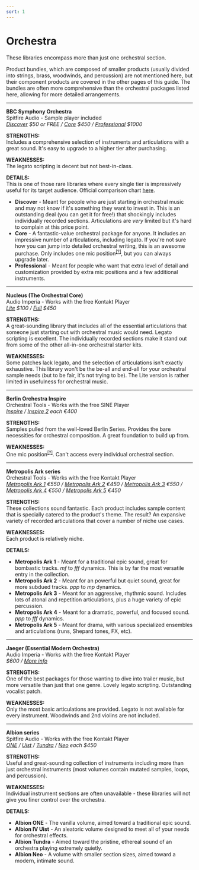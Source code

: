 ```yaml
---
sort: 1
---
```


# Orchestra

These libraries encompass more than just one orchestral section.

Product bundles, which are composed of smaller products (usually divided into strings, brass, woodwinds, and percussion) are not mentioned here, but their component products are covered in the other pages of this guide. The bundles are often more comprehensive than the orchestral packages listed here, allowing for more detailed arrangements.

---

**BBC Symphony Orchestra**  
Spitfire Audio - Sample player included  
*[Discover](https://www.spitfireaudio.com/shop/a-z/bbc-symphony-orchestra-discover/) $50 or FREE / [Core](https://www.spitfireaudio.com/shop/a-z/bbc-symphony-orchestra-core/) $450 / [Professional](https://www.spitfireaudio.com/shop/a-z/bbc-symphony-orchestra-professional/) $1000*

**STRENGTHS:**  
Includes a comprehensive selection of instruments and articulations with a great sound. It's easy to upgrade to a higher tier after purchasing.

**WEAKNESSES:**  
The legato scripting is decent but not best-in-class.

**DETAILS:**  
This is one of those rare libraries where every single tier is impressively useful for its target audience. Official comparison chart [here](https://d1t3zg51rvnesz.cloudfront.net/p/images/cms2/985/desktop-bbcso_compare-15-may.jpg).
- **Discover** - Meant for people who are just starting in orchestral music and may not know if it's something they want to invest in. This is an outstanding deal (you can get it for free!) that shockingly includes individually recorded sections. Articulations are *very* limited but it's hard to complain at this price point.
- **Core** - A fantastic-value orchestral package for anyone. It includes an impressive number of articulations, including legato. If you're not sure how you can jump into detailed orchestral writing, this is an awesome purchase. Only includes one mic position<sup>[[?]](../more/glossary.md#mic-positions)</sup>, but you can always upgrade later.
- **Professional** - Meant for people who want that extra level of detail and customization provided by extra mic positions and a few additional instruments.

---

**Nucleus (The Orchestral Core)**  
Audio Imperia - Works with the free Kontakt Player  
*[Lite](https://www.audioimperia.com/products/nucleus-lite-edition) $100 / [Full](https://www.audioimperia.com/products/nucleus) $450*

**STRENGTHS:**  
A great-sounding library that includes all of the essential articulations that someone just starting out with orchestral music would need. Legato scripting is excellent. The individually recorded sections make it stand out from some of the other all-in-one orchestral starter kits.

**WEAKNESSES:**  
Some patches lack legato, and the selection of articulations isn't exactly exhaustive. This library won't be the be-all and end-all for your orchestral sample needs (but to be fair, it's not trying to be). The Lite version is rather limited in usefulness for orchestral music.

---

**Berlin Orchestra Inspire**  
Orchestral Tools - Works with the free SINE Player  
*[Inspire](https://www.orchestraltools.com/store/collections/inspire-1) / [Inspire 2](https://www.orchestraltools.com/store/collections/inspire-2) each €400*

**STRENGTHS:**  
Samples pulled from the well-loved Berlin Series. Provides the bare necessities for orchestral composition. A great foundation to build up from.

**WEAKNESSES:**  
One mic position<sup>[[?]](../more/glossary.md#mic-positions)</sup>. Can't access every individual orchestral section.

---

**Metropolis Ark series**  
Orchestral Tools - Works with the free Kontakt Player  
*[Metropolis Ark 1](https://www.orchestraltools.com/store/collections/metropolis-ark-1) €550 / [Metropolis Ark 2](https://www.orchestraltools.com/store/collections/metropolis-ark-2) €450 / [Metropolis Ark 3](https://www.orchestraltools.com/store/collections/metropolis-ark-3) €550 / [Metropolis Ark 4](https://www.orchestraltools.com/store/collections/metropolis-ark-4) €550 / [Metropolis Ark 5](https://www.orchestraltools.com/store/collections/metropolis-ark-5) €450*

**STRENGTHS:**  
These collections sound fantastic. Each product includes sample content that is specially catered to the product's theme. The result? An expansive variety of recorded articulations that cover a number of niche use cases.

**WEAKNESSES:**  
Each product is relatively niche. 

**DETAILS:**
- **Metropolis Ark 1** - Meant for a traditional epic sound, great for bombastic tracks. *mf* to *fff* dynamics. This is by far the most versatile entry in the collection.
- **Metropolis Ark 2** - Meant for an powerful but quiet sound, great for more subdued tracks. *ppp* to *mp* dynamics.
- **Metropolis Ark 3** - Meant for an aggressive, rhythmic sound. Includes lots of atonal and repetition articulations, plus a huge variety of epic percussion.
- **Metropolis Ark 4** - Meant for a dramatic, powerful, and focused sound. *ppp* to *fff* dynamics.
- **Metropolis Ark 5** - Meant for drama, with various specialized ensembles and articulations (runs, Shepard tones, FX, etc).

---

**Jaeger (Essential Modern Orchestra)**  
Audio Imperia - Works with the free Kontakt Player  
*$600 / [More info](https://www.audioimperia.com/products/jaeger-essential-modern-orchestra)*

**STRENGTHS:**  
One of the best packages for those wanting to dive into trailer music, but more versatile than just that one genre. Lovely legato scripting. Outstanding vocalist patch.

**WEAKNESSES:**  
Only the most basic articulations are provided. Legato is not available for every instrument. Woodwinds and 2nd violins are not included.

---

**Albion series**  
Spitfire Audio - Works with the free Kontakt Player  
*[ONE](https://www.spitfireaudio.com/shop/a-z/albion-one/) / [Uist](https://www.spitfireaudio.com/shop/a-z/albion-iv-uist/) / [Tundra](https://www.spitfireaudio.com/shop/a-z/albion-tundra/) / [Neo](https://www.spitfireaudio.com/shop/a-z/albion-neo) each $450*

**STRENGTHS:**  
Useful and great-sounding collection of instruments including more than just orchestral instruments (most volumes contain mutated samples, loops, and percussion).

**WEAKNESSES:**  
Individual instrument sections are often unavailable - these libraries will not give you finer control over the orchestra.

**DETAILS:**
- **Albion ONE** - The vanilla volume, aimed toward a traditional epic sound.
- **Albion IV Uist** - An aleatoric volume designed to meet all of your needs for orchestral effects.
- **Albion Tundra** - Aimed toward the pristine, ethereal sound of an orchestra playing extremely quietly.
- **Albion Neo** - A volume with smaller section sizes, aimed toward a modern, intimate sound.
